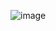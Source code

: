 ![image](https://user-images.githubusercontent.com/49730521/125184613-eef6d100-e23c-11eb-85b8-1f0ca992b2a3.png)
